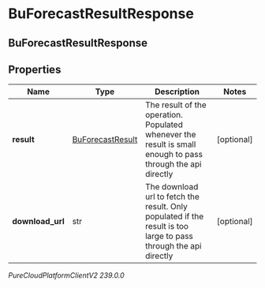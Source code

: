 # BuForecastResultResponse

## BuForecastResultResponse

## Properties

|Name | Type | Description | Notes|
|------------ | ------------- | ------------- | -------------|
| **result** | [BuForecastResult](BuForecastResult) | The result of the operation.  Populated whenever the result is small enough to pass through the api directly | [optional] |
| **download_url** | str | The download url to fetch the result.  Only populated if the result is too large to pass through the api directly | [optional] |



_PureCloudPlatformClientV2 239.0.0_
